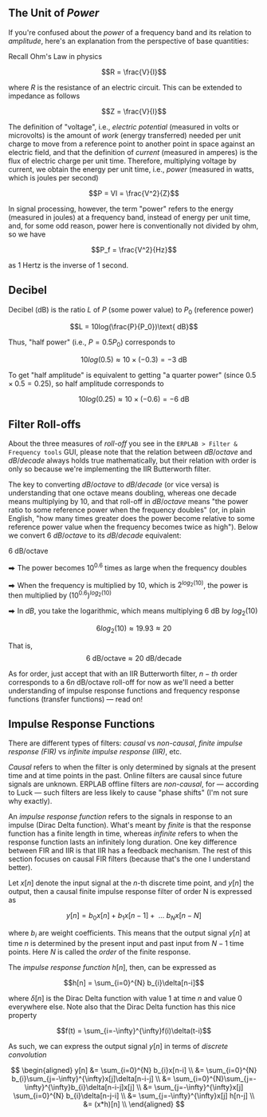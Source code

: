 ## The Unit of _Power_ 
If you're confused about the _power_ of a frequency band and its relation to _amplitude_, here's an explanation from the perspective of base quantities:

Recall Ohm's Law in physics

$$R = \frac{V}{I}$$

where $R$ is the resistance of an electric circuit. This can be extended to impedance as follows

$$Z = \frac{V}{I}$$

The definition of "voltage", i.e., _electric potential_ (measured in volts or microvolts) is the amount of _work_ (energy transferred) needed per unit charge to move from a reference point to another point in space against an electric field, and that the definition of _current_ (measured in amperes) is the flux of electric charge per unit time. Therefore, multiplying voltage by current, we obtain the energy per unit time, i.e., _power_ (measured in watts, which is joules per second)

$$P = VI = \frac{V^2}{Z}$$

In signal processing, however, the term "power" refers to the energy (measured in joules) at a frequency band, instead of energy per unit time, and, for some odd reason, power here is conventionally not divided by ohm, so we have

$$P_f = \frac{V^2}{Hz}$$

as $1$ Hertz is the inverse of $1$ second.

## Decibel
Decibel (dB) is the ratio $L$ of $P$ (some power value) to $P_0$ (reference power)

$$L = 10log(\frac{P}{P_0})\text{ dB}$$

Thus, "half power" (i.e., $P = 0.5P_0$) corresponds to

$$10log(0.5) ≈ 10 × (-0.3) = -3\text{ dB}$$

To get "half amplitude" is equivalent to getting "a quarter power" (since $0.5 × 0.5 = 0.25$), so half amplitude corresponds to

$$10log(0.25) ≈ 10×(-0.6) = -6\text{ dB}$$

## Filter Roll-offs
About the three measures of _roll-off_ you see in the `ERPLAB > Filter & Frequency tools` GUI, please note that the relation between $dB/octave$ and $dB/decade$ always holds true mathematically, but their relation with order is only so because we're implementing the IIR Butterworth filter.

The key to converting $dB/octave$ to $dB/decade$ (or vice versa) is understanding that one octave means doubling, whereas one decade means multiplying by $10$, and that roll-off in $dB/octave$ means "the power ratio to some reference power when the frequency doubles" (or, in plain English, "how many times greater does the power become relative to some reference power value when the frequency becomes twice as high"). Below we convert $6\text{ }dB/octave$ to its $dB/decade$ equivalent:

$6\text{ dB/octave}$

⮕ The power becomes $10^{0.6}$ times as large when the frequency doubles

⮕ When the frequency is multiplied by $10$, which is $2^{log_{2}\left(10\right)}$, the power is then multiplied by $(10^{0.6})^{log_{2}\left(10\right)}$

⮕ In $dB$, you take the logarithmic, which means multiplying $6\text{ dB}$ by $log_{2}(10)$

$$6log_{2}\left(10\right) ≈ 19.93 ≈ 20$$

That is, 
$$6\text{ dB/octave} ≈ 20\text{ dB/decade}$$

As for order, just accept that with an IIR Butterworth filter, $n-th$ order corresponds to a $6n\text{ dB/octave}$ roll-off for now as we'll need a better understanding of impulse response functions and frequency response functions (transfer functions) — read on!

## Impulse Response Functions
There are different types of filters: _causal_ vs _non-causal_, _finite impulse response (FIR)_ vs _infinite impulse response (IIR)_, etc.

_Causal_ refers to when the filter is only determined by signals at the present time and at time points in the past. Online filters are causal since future signals are unknown. ERPLAB offline filters are _non-causal_, for — according to Luck — such filters are less likely to cause "phase shifts" (I'm not sure why exactly).

An _impulse response function_ refers to the signals in response to an impulse (Dirac Delta function). What's meant by _finite_ is that the response function has a finite length in time, whereas _infinite_ refers to when the response function lasts an infinitely long duration. One key difference between FIR and IIR is that IIR has a feedback mechanism. The rest of this section focuses on causal FIR filters (because that's the one I understand better).

Let $x[n]$ denote the input signal at the $n$-th discrete time point, and $y[n]$ the output, then a causal finite impulse response filter of order N is expressed as

$$y[n] = b_{0}x[n] + b_{1}x[n-1] +\text{ ... }b_{N}x[n-N]$$

where $b_{i}$ are weight coefficients. This means that the output signal $y[n]$ at time $n$ is determined by the present input and past input from $N-1$ time points. Here $N$ is called the _order_ of the finite response.

The _impulse response function_ $h[n]$, then, can be expressed as

$$h[n] = \sum_{i=0}^{N} b_{i}\delta[n-i]$$

where $\delta[n]$ is the Dirac Delta function with value $1$ at time $n$ and value $0$ everywhere else. Note also that the Dirac Delta function has this nice property

$$f(t) = \sum_{i=-\infty}^{\infty}f(i)\delta(t-i)$$

As such, we can express the output signal $y[n]$ in terms of _discrete convolution_

$$
\begin{aligned}
y[n] &= \sum_{i=0}^{N} b_{i}x[n-i] \\
     &= \sum_{i=0}^{N} b_{i}\sum_{j=-\infty}^{\infty}x[j]\delta[n-i-j] \\
     &= \sum_{i=0}^{N}\sum_{j=-\infty}^{\infty}b_{i}\delta[n-i-j]x[j] \\
     &= \sum_{j=-\infty}^{\infty}x[j] \sum_{i=0}^{N} b_{i}\delta[n-j-i] \\ 
     &= \sum_{j=-\infty}^{\infty}x[j] h[n-j] \\
     &= (x*h)[n] \\
\end{aligned}
$$

